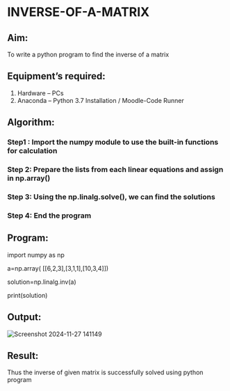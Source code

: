 # INVERSE-OF-A-MATRIX
## Aim:
To write a python program to find the inverse of a matrix
## Equipment’s required:
1. 	Hardware – PCs
2. 	Anaconda – Python 3.7 Installation / Moodle-Code Runner
## Algorithm:
### Step1 : Import the numpy module to use the built-in functions for calculation

### Step 2: Prepare the lists from each linear equations and assign in np.array()

### Step 3: Using the np.linalg.solve(), we can find the solutions

### Step 4: End the program


## Program:

import numpy as np

a=np.array( [[6,2,3],[3,1,1],[10,3,4]])

solution=np.linalg.inv(a)

print(solution)


## Output:
![Screenshot 2024-11-27 141149](https://github.com/user-attachments/assets/026157aa-7709-436b-bc0d-e2d1fd6feaae)



## Result:
Thus the inverse of given matrix is successfully solved using python program

